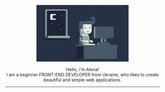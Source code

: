 <div align="center">
  <img src="https://raw.githubusercontent.com/AVS1508/AVS1508/master/assets/Night-Coding.gif">
 </div>
<p align="center">Hello, i'm Alena!<br/>I am a beginner FRONT-END DEVELOPER from Ukraine, who likes to create beautiful and simple web applications.</p>

***




